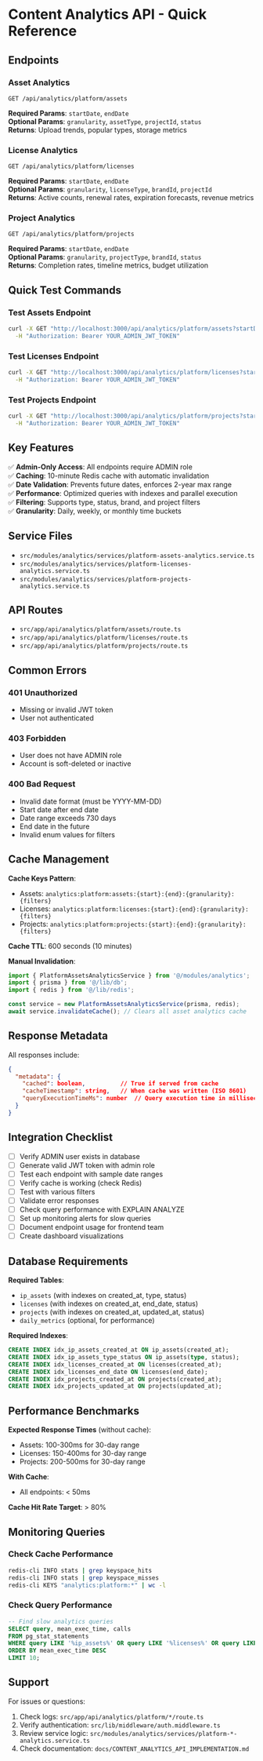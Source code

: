 # Content Analytics API - Quick Reference

## Endpoints

### Asset Analytics
```
GET /api/analytics/platform/assets
```
**Required Params**: `startDate`, `endDate`  
**Optional Params**: `granularity`, `assetType`, `projectId`, `status`  
**Returns**: Upload trends, popular types, storage metrics

### License Analytics
```
GET /api/analytics/platform/licenses
```
**Required Params**: `startDate`, `endDate`  
**Optional Params**: `granularity`, `licenseType`, `brandId`, `projectId`  
**Returns**: Active counts, renewal rates, expiration forecasts, revenue metrics

### Project Analytics
```
GET /api/analytics/platform/projects
```
**Required Params**: `startDate`, `endDate`  
**Optional Params**: `granularity`, `projectType`, `brandId`, `status`  
**Returns**: Completion rates, timeline metrics, budget utilization

## Quick Test Commands

### Test Assets Endpoint
```bash
curl -X GET "http://localhost:3000/api/analytics/platform/assets?startDate=2024-09-01&endDate=2024-10-17&granularity=weekly" \
  -H "Authorization: Bearer YOUR_ADMIN_JWT_TOKEN"
```

### Test Licenses Endpoint
```bash
curl -X GET "http://localhost:3000/api/analytics/platform/licenses?startDate=2024-09-01&endDate=2024-10-17&granularity=monthly" \
  -H "Authorization: Bearer YOUR_ADMIN_JWT_TOKEN"
```

### Test Projects Endpoint
```bash
curl -X GET "http://localhost:3000/api/analytics/platform/projects?startDate=2024-09-01&endDate=2024-10-17&granularity=weekly" \
  -H "Authorization: Bearer YOUR_ADMIN_JWT_TOKEN"
```

## Key Features

✅ **Admin-Only Access**: All endpoints require ADMIN role  
✅ **Caching**: 10-minute Redis cache with automatic invalidation  
✅ **Date Validation**: Prevents future dates, enforces 2-year max range  
✅ **Performance**: Optimized queries with indexes and parallel execution  
✅ **Filtering**: Supports type, status, brand, and project filters  
✅ **Granularity**: Daily, weekly, or monthly time buckets  

## Service Files

- `src/modules/analytics/services/platform-assets-analytics.service.ts`
- `src/modules/analytics/services/platform-licenses-analytics.service.ts`
- `src/modules/analytics/services/platform-projects-analytics.service.ts`

## API Routes

- `src/app/api/analytics/platform/assets/route.ts`
- `src/app/api/analytics/platform/licenses/route.ts`
- `src/app/api/analytics/platform/projects/route.ts`

## Common Errors

### 401 Unauthorized
- Missing or invalid JWT token
- User not authenticated

### 403 Forbidden
- User does not have ADMIN role
- Account is soft-deleted or inactive

### 400 Bad Request
- Invalid date format (must be YYYY-MM-DD)
- Start date after end date
- Date range exceeds 730 days
- End date in the future
- Invalid enum values for filters

## Cache Management

**Cache Keys Pattern**:
- Assets: `analytics:platform:assets:{start}:{end}:{granularity}:{filters}`
- Licenses: `analytics:platform:licenses:{start}:{end}:{granularity}:{filters}`
- Projects: `analytics:platform:projects:{start}:{end}:{granularity}:{filters}`

**Cache TTL**: 600 seconds (10 minutes)

**Manual Invalidation**:
```typescript
import { PlatformAssetsAnalyticsService } from '@/modules/analytics';
import { prisma } from '@/lib/db';
import { redis } from '@/lib/redis';

const service = new PlatformAssetsAnalyticsService(prisma, redis);
await service.invalidateCache(); // Clears all asset analytics cache
```

## Response Metadata

All responses include:
```json
{
  "metadata": {
    "cached": boolean,          // True if served from cache
    "cacheTimestamp": string,   // When cache was written (ISO 8601)
    "queryExecutionTimeMs": number  // Query execution time in milliseconds
  }
}
```

## Integration Checklist

- [ ] Verify ADMIN user exists in database
- [ ] Generate valid JWT token with admin role
- [ ] Test each endpoint with sample date ranges
- [ ] Verify cache is working (check Redis)
- [ ] Test with various filters
- [ ] Validate error responses
- [ ] Check query performance with EXPLAIN ANALYZE
- [ ] Set up monitoring alerts for slow queries
- [ ] Document endpoint usage for frontend team
- [ ] Create dashboard visualizations

## Database Requirements

**Required Tables**:
- `ip_assets` (with indexes on created_at, type, status)
- `licenses` (with indexes on created_at, end_date, status)
- `projects` (with indexes on created_at, updated_at, status)
- `daily_metrics` (optional, for performance)

**Required Indexes**:
```sql
CREATE INDEX idx_ip_assets_created_at ON ip_assets(created_at);
CREATE INDEX idx_ip_assets_type_status ON ip_assets(type, status);
CREATE INDEX idx_licenses_created_at ON licenses(created_at);
CREATE INDEX idx_licenses_end_date ON licenses(end_date);
CREATE INDEX idx_projects_created_at ON projects(created_at);
CREATE INDEX idx_projects_updated_at ON projects(updated_at);
```

## Performance Benchmarks

**Expected Response Times** (without cache):
- Assets: 100-300ms for 30-day range
- Licenses: 150-400ms for 30-day range
- Projects: 200-500ms for 30-day range

**With Cache**:
- All endpoints: < 50ms

**Cache Hit Rate Target**: > 80%

## Monitoring Queries

### Check Cache Performance
```bash
redis-cli INFO stats | grep keyspace_hits
redis-cli INFO stats | grep keyspace_misses
redis-cli KEYS "analytics:platform:*" | wc -l
```

### Check Query Performance
```sql
-- Find slow analytics queries
SELECT query, mean_exec_time, calls
FROM pg_stat_statements
WHERE query LIKE '%ip_assets%' OR query LIKE '%licenses%' OR query LIKE '%projects%'
ORDER BY mean_exec_time DESC
LIMIT 10;
```

## Support

For issues or questions:
1. Check logs: `src/app/api/analytics/platform/*/route.ts`
2. Verify authentication: `src/lib/middleware/auth.middleware.ts`
3. Review service logic: `src/modules/analytics/services/platform-*-analytics.service.ts`
4. Check documentation: `docs/CONTENT_ANALYTICS_API_IMPLEMENTATION.md`
